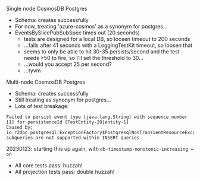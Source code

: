 Single node CosmosDB Postgres

- Schema: creates successfully
- For now, treating 'azure-cosmos' as a synonym for postgres...
- EventsBySlicePubSubSpec times out (20 seconds)
  * tests are designed for a local DB, so loosen timeout to 200 seconds
  * ...fails after 41 seconds with a LoggingTestKit timeout, so loosen that
  * seems to only be able to hit 30-35 persists/second and the test needs >50 to fire, so I'll set the threshold to 30...
  * ...would you accept 25 per second?
  * ...tyvm

Multi-node CosmosDB Postgres
- Schema: creates successfully
- Still treating as synonym for postgres...
- Lots of test breakage:

```
Failed to persist event type [java.lang.String] with sequence number [1] for persistenceId [TestEntity-29|entity-1]
Caused by: io.r2dbc.postgresql.ExceptionFactory$PostgresqlNonTransientResourceException: subqueries are not supported within INSERT queries
```

20230123: starting this up again, with `db-timestamp-monotonic-increasing = on`

* All core tests pass: huzzah!
* All projection tests pass: double huzzah!
